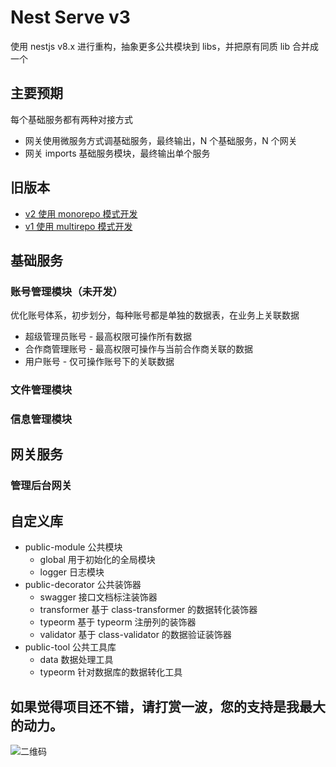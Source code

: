 # Nest Serve v3

使用 nestjs v8.x 进行重构，抽象更多公共模块到 libs，并把原有同质 lib 合并成一个

## 主要预期

每个基础服务都有两种对接方式

- 网关使用微服务方式调基础服务，最终输出，N 个基础服务，N 个网关
- 网关 imports 基础服务模块，最终输出单个服务

## 旧版本

- [v2 使用 monorepo 模式开发](https://github.com/dyb881/nest-serve/tree/monorepo)
- [v1 使用 multirepo 模式开发](https://github.com/dyb881/nest-serve/tree/multirepo)

## 基础服务

### 账号管理模块（未开发）

优化账号体系，初步划分，每种账号都是单独的数据表，在业务上关联数据

- 超级管理员账号 - 最高权限可操作所有数据
- 合作商管理账号 - 最高权限可操作与当前合作商关联的数据
- 用户账号 - 仅可操作账号下的关联数据

### 文件管理模块

### 信息管理模块

## 网关服务

### 管理后台网关

## 自定义库

- public-module 公共模块
  - global 用于初始化的全局模块
  - logger 日志模块
- public-decorator 公共装饰器
  - swagger 接口文档标注装饰器
  - transformer 基于 class-transformer 的数据转化装饰器
  - typeorm 基于 typeorm 注册列的装饰器
  - validator 基于 class-validator 的数据验证装饰器
- public-tool 公共工具库
  - data 数据处理工具
  - typeorm 针对数据库的数据转化工具

## 如果觉得项目还不错，请打赏一波，您的支持是我最大的动力。

![二维码](https://files.bittyshow.top/pay.png)

